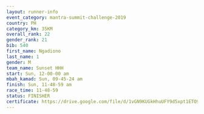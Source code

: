 ```yaml
---
layout: runner-info 
event_category: mantra-summit-challenge-2019 
country: PH
category_km: 35KM 
overall_rank: 22
gender_rank: 21
bib: 540
first_name: Ngadiono
last_name: 1
gender: M
team_name: Sunset HHH
start: Sun, 12-00-00 am
mbah_kamad: Sun, 09-45-24 am
finish: Sun, 11-48-59 am
race_time: 11-48-59
status: FINISHER
certificate: https://drive.google.com/file/d/1vGN9KUGkHhuUFY9d5xpt1ETO9F8PZNSM/view?usp=sharing
---
```

